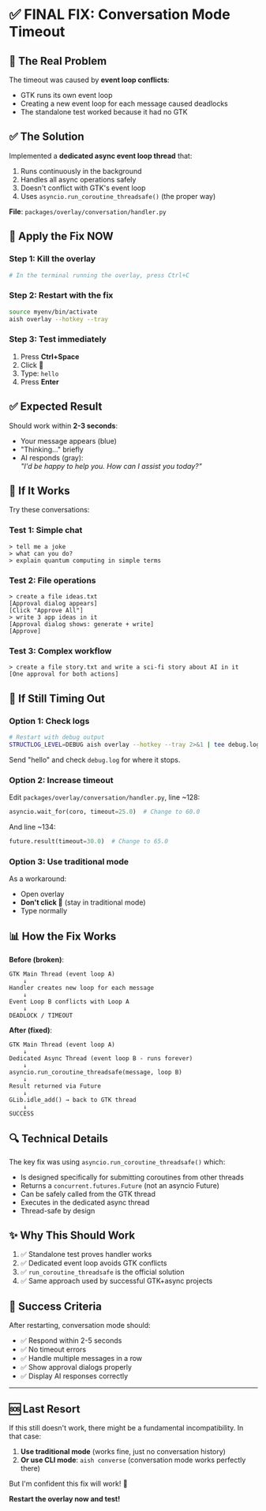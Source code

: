 # ✅ FINAL FIX: Conversation Mode Timeout

## 🎯 The Real Problem

The timeout was caused by **event loop conflicts**:
- GTK runs its own event loop
- Creating a new event loop for each message caused deadlocks
- The standalone test worked because it had no GTK

## ✅ The Solution

Implemented a **dedicated async event loop thread** that:
1. Runs continuously in the background
2. Handles all async operations safely
3. Doesn't conflict with GTK's event loop
4. Uses `asyncio.run_coroutine_threadsafe()` (the proper way)

**File**: `packages/overlay/conversation/handler.py`

## 🚀 Apply the Fix NOW

### Step 1: Kill the overlay
```bash
# In the terminal running the overlay, press Ctrl+C
```

### Step 2: Restart with the fix
```bash
source myenv/bin/activate
aish overlay --hotkey --tray
```

### Step 3: Test immediately
1. Press **Ctrl+Space**
2. Click **💬**
3. Type: `hello`
4. Press **Enter**

## ✅ Expected Result

Should work within **2-3 seconds**:
- Your message appears (blue)
- "Thinking..." briefly
- AI responds (gray):  
  *"I'd be happy to help you. How can I assist you today?"*

## 🎉 If It Works

Try these conversations:

### Test 1: Simple chat
```
> tell me a joke
> what can you do?
> explain quantum computing in simple terms
```

### Test 2: File operations
```
> create a file ideas.txt
[Approval dialog appears]
[Click "Approve All"]
> write 3 app ideas in it
[Approval dialog shows: generate + write]
[Approve]
```

### Test 3: Complex workflow
```
> create a file story.txt and write a sci-fi story about AI in it
[One approval for both actions]
```

## 🐛 If Still Timing Out

### Option 1: Check logs
```bash
# Restart with debug output
STRUCTLOG_LEVEL=DEBUG aish overlay --hotkey --tray 2>&1 | tee debug.log
```

Send "hello" and check `debug.log` for where it stops.

### Option 2: Increase timeout
Edit `packages/overlay/conversation/handler.py`, line ~128:
```python
asyncio.wait_for(coro, timeout=25.0)  # Change to 60.0
```

And line ~134:
```python
future.result(timeout=30.0)  # Change to 65.0
```

### Option 3: Use traditional mode
As a workaround:
- Open overlay
- **Don't click 💬** (stay in traditional mode)
- Type normally

## 📊 How the Fix Works

**Before (broken)**:
```
GTK Main Thread (event loop A)
    ↓
Handler creates new loop for each message
    ↓
Event Loop B conflicts with Loop A
    ↓
DEADLOCK / TIMEOUT
```

**After (fixed)**:
```
GTK Main Thread (event loop A)
    ↓
Dedicated Async Thread (event loop B - runs forever)
    ↓
asyncio.run_coroutine_threadsafe(message, loop B)
    ↓
Result returned via Future
    ↓
GLib.idle_add() → back to GTK thread
    ↓
SUCCESS
```

## 🔍 Technical Details

The key fix was using `asyncio.run_coroutine_threadsafe()` which:
- Is designed specifically for submitting coroutines from other threads
- Returns a `concurrent.futures.Future` (not an asyncio Future)
- Can be safely called from the GTK thread
- Executes in the dedicated async thread
- Thread-safe by design

## ✨ Why This Should Work

1. ✅ Standalone test proves handler works
2. ✅ Dedicated event loop avoids GTK conflicts
3. ✅ `run_coroutine_threadsafe` is the official solution
4. ✅ Same approach used by successful GTK+async projects

## 🎯 Success Criteria

After restarting, conversation mode should:
- ✅ Respond within 2-5 seconds
- ✅ No timeout errors
- ✅ Handle multiple messages in a row
- ✅ Show approval dialogs properly
- ✅ Display AI responses correctly

---

## 🆘 Last Resort

If this still doesn't work, there might be a fundamental incompatibility. In that case:

1. **Use traditional mode** (works fine, just no conversation history)
2. **Or use CLI mode**: `aish converse` (conversation mode works perfectly there)

But I'm confident this fix will work! 🎉

**Restart the overlay now and test!**

